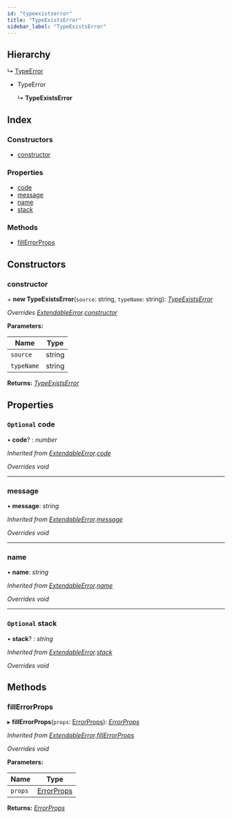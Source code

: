```yaml
---
id: "typeexistserror"
title: "TypeExistsError"
sidebar_label: "TypeExistsError"
---
```


## Hierarchy

  ↳ [TypeError](typeerror.md)

* TypeError

  ↳ **TypeExistsError**

## Index

### Constructors

* [constructor](typeexistserror.md#constructor)

### Properties

* [code](typeexistserror.md#optional-code)
* [message](typeexistserror.md#message)
* [name](typeexistserror.md#name)
* [stack](typeexistserror.md#optional-stack)

### Methods

* [fillErrorProps](typeexistserror.md#fillerrorprops)

## Constructors

###  constructor

\+ **new TypeExistsError**(`source`: string, `typeName`: string): *[TypeExistsError](typeexistserror.md)*

*Overrides [ExtendableError](extendableerror.md).[constructor](extendableerror.md#constructor)*

**Parameters:**

Name | Type |
------ | ------ |
`source` | string |
`typeName` | string |

**Returns:** *[TypeExistsError](typeexistserror.md)*

## Properties

### `Optional` code

• **code**? : *number*

*Inherited from [ExtendableError](extendableerror.md).[code](extendableerror.md#optional-code)*

*Overrides void*

___

###  message

• **message**: *string*

*Inherited from [ExtendableError](extendableerror.md).[message](extendableerror.md#message)*

*Overrides void*

___

###  name

• **name**: *string*

*Inherited from [ExtendableError](extendableerror.md).[name](extendableerror.md#name)*

*Overrides void*

___

### `Optional` stack

• **stack**? : *string*

*Inherited from [ExtendableError](extendableerror.md).[stack](extendableerror.md#optional-stack)*

*Overrides void*

## Methods

###  fillErrorProps

▸ **fillErrorProps**(`props`: [ErrorProps](../modules/types.md#errorprops)): *[ErrorProps](../modules/types.md#errorprops)*

*Inherited from [ExtendableError](extendableerror.md).[fillErrorProps](extendableerror.md#fillerrorprops)*

*Overrides void*

**Parameters:**

Name | Type |
------ | ------ |
`props` | [ErrorProps](../modules/types.md#errorprops) |

**Returns:** *[ErrorProps](../modules/types.md#errorprops)*

